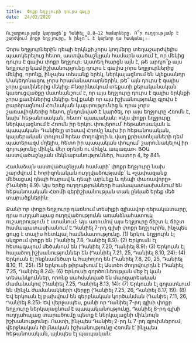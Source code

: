 ```yaml
---
title:  Փոքր եղջյուրի դուրս գալը
date:  24/02/2020
---
```


`Ուշադրությամբ կարդացե՛ք Դանիել 8.8–12 համարները։ Ո՞ր ուղղությամբ է շարժվում փոքր եղջյուրը, և ինչո՞ւ է կարևոր դա հասկանալ։`

Չորս եղջյուրներին դեպի երկնքի չորս կողմերը տեղաշարժվելիս պատկերելուց հետո, աստվածաշնչյան համարն ասում է, որ մեկից դուրս է գալիս փոքր եղջյուր։ Այստեղ հարցն այն է, թե արդյո՞ք այս եղջյուրը կամ իշխանությունը դուրս է գալիս չորս եղջյուրներից մեկից, որոնք, ինչպես տեսանք երեկ, ներկայացնում են Ալեքսանդր Մակեդոնացու չորս հրամանատարներին, թե՞ այն դուրս է գալիս չորս քամիներից մեկից։ Բնօրինակում տեքստի քերականական կառուցվածքը մատնանշում է, որ այս եղջյուրը դուրս է գալիս երկնքի չորս քամիներից մեկից։ Եվ քանի որ այս իշխանությունը գլուխ է բարձրացնում Հունական կայսրությունից և դրա չորս շառավիղներից հետո, ընդունված է կարծել, որ այս եղջյուրը Հռոմն է, նախ՝ հեթանոսական, հետո՝ պապական։ «Այս փոքր եղջյուրը ներկայացնում է Հռոմն իր երկու փուլերում՝ հեթանոսական և պապական։ Դանիելը տեսավ Հռոմը նախ իր հեթանոսական, կայսերական փուլում հրեա ժողովրդի և վաղ քրիստոնյաների դեմ պատերազմ մղելիս, հետո իր պապական փուլում՝ շարունակելով իր գոյությունը մինչև մեր օրերն ու մինչև ապագա»։ ՅՕԱ աստվածաշնչյան մեկնաբանություններ, հատոր 4, էջ 841։

Համաձայն աստվածաշնչյան համարի՝ փոքր եղջյուրը նախ շարժվում է հորիզոնական ուղղվածությամբ՝ և «չափազանց մեծացավ դեպի հարավ և դեպի արևելք և դեպի փառավորը» (Դանիել 8.9)։ Այս երեք ուղղությունները համապատասխանում են հեթանոսական Հռոմի գերիշխանության տակ ընկած երեք մեծ տարածքներին։

Քանի որ փոքր եղջյուրը դառնում տեսիլքի գլխավոր դերակատարը, դրա ուղղահայաց ուղղվածությունն առանձնահատուկ ուշադրություն է ստանում։ Այս առումով այս եղջյուրը ճիշտ և ճիշտ համապատասխանում է Դանիել 7-րդ գլխի փոքր եղջյուրին, ինչպես ցույց է տալիս հետևյալ համեմատությունը. (1) երկու եղջյուրն էլ սկզբում փոքր են (Դանիել 7.8, Դանիել 8.9)։ (2) Երկուսն էլ հետագայում մեծանում են (Դանիել 7.20, Դանիել 8.9)։ (3) Երկուսն էլ հալածող իշխանություններ են (Դանիել 7.21, 25, Դանիել 8.10, 24)։ (4) Երկուսն էլ ինքնամեծար և հայհոյող են (Դանիել 7.8, 20, 25, Դանիել 8.10, 11, 25)։ (5) Երկուսի թիրախում էլ Աստծո ժողովուրդն է (Դանիել 7.25, Դանիել 8.24)։ (6) Երկուսի գործունեության մեջ էլ կան տեսանկյուններ, որոնք սահմանված են մարգարեական ժամանակով (Դանիել 7.25, Դանիել 8.13, 14)։ (7) Երկուսն էլ գոյատևում են մինչև ժամանակների վերջը (Դանիել 7.25, 26, Դանիել 8.17, 19)։ (8) Եվ երկուսն էլ բախվում են գերբնական կործանման (Դանիել 7.11, 26, Դանիել 8.25)։ Եվ վերջապես, քանի որ Դանիել 7-րդ գլխի փոքր եղջյուրը ներկայացնում է պապականությունը, Դանիել 8-րդ գլխի ուղղահայաց տարածումը պետք է ներկայացնի միևնույն իշխանությունը։ Ուստի, ինչպես Դանիել 2-րդ և 7-րդ գլուխներում, վերջնական հիմնական իշխանությունը Հռոմն է՝ ինչպես հեթանոսական, այնպես էլ պապական։